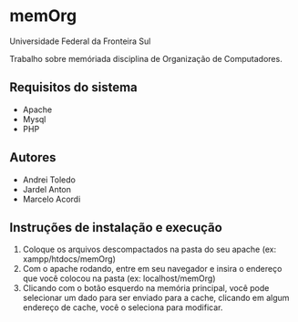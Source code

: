 # memOrg
Universidade Federal da Fronteira Sul

Trabalho sobre memóriada disciplina de  Organização de Computadores.

## Requisitos do sistema
- Apache
- Mysql
- PHP
## Autores
- Andrei Toledo
- Jardel Anton
- Marcelo Acordi

## Instruções de instalação e execução
1. Coloque os arquivos descompactados na pasta do seu apache (ex: xampp/htdocs/memOrg)
2. Com o apache rodando, entre em seu navegador e insira o endereço que você colocou na pasta (ex: localhost/memOrg)
3. Clicando com o botão esquerdo na memória principal, você pode selecionar um dado para ser enviado para a cache, clicando em algum endereço de cache, você o seleciona para modificar.
